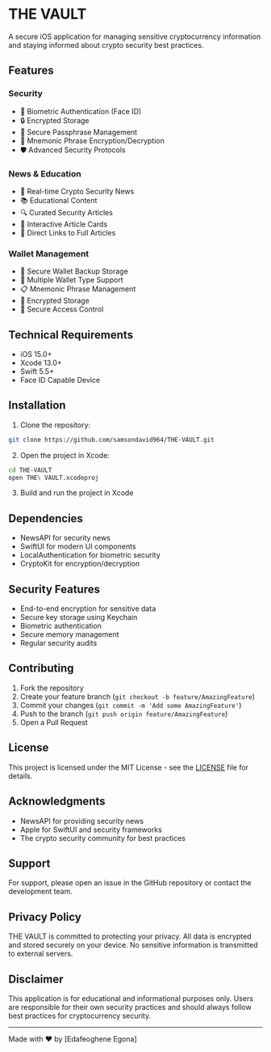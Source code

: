 # THE VAULT

A secure iOS application for managing sensitive cryptocurrency information and staying informed about crypto security best practices.

## Features

### Security
- 🔐 Biometric Authentication (Face ID)
- 🔒 Encrypted Storage
- 🔑 Secure Passphrase Management
- 📝 Mnemonic Phrase Encryption/Decryption
- 🛡️ Advanced Security Protocols

### News & Education
- 📰 Real-time Crypto Security News
- 📚 Educational Content
- 🔍 Curated Security Articles
- 📱 Interactive Article Cards
- 🔗 Direct Links to Full Articles

### Wallet Management
- 💼 Secure Wallet Backup Storage
- 🔄 Multiple Wallet Type Support
- 📋 Mnemonic Phrase Management
- 🔐 Encrypted Storage
- 🔑 Secure Access Control

## Technical Requirements

- iOS 15.0+
- Xcode 13.0+
- Swift 5.5+
- Face ID Capable Device

## Installation

1. Clone the repository:
```bash
git clone https://github.com/samsondavid964/THE-VAULT.git
```

2. Open the project in Xcode:
```bash
cd THE-VAULT
open THE\ VAULT.xcodeproj
```

3. Build and run the project in Xcode

## Dependencies

- NewsAPI for security news
- SwiftUI for modern UI components
- LocalAuthentication for biometric security
- CryptoKit for encryption/decryption

## Security Features

- End-to-end encryption for sensitive data
- Secure key storage using Keychain
- Biometric authentication
- Secure memory management
- Regular security audits

## Contributing

1. Fork the repository
2. Create your feature branch (`git checkout -b feature/AmazingFeature`)
3. Commit your changes (`git commit -m 'Add some AmazingFeature'`)
4. Push to the branch (`git push origin feature/AmazingFeature`)
5. Open a Pull Request

## License

This project is licensed under the MIT License - see the [LICENSE](LICENSE) file for details.

## Acknowledgments

- NewsAPI for providing security news
- Apple for SwiftUI and security frameworks
- The crypto security community for best practices

## Support

For support, please open an issue in the GitHub repository or contact the development team.

## Privacy Policy

THE VAULT is committed to protecting your privacy. All data is encrypted and stored securely on your device. No sensitive information is transmitted to external servers.

## Disclaimer

This application is for educational and informational purposes only. Users are responsible for their own security practices and should always follow best practices for cryptocurrency security.

---

Made with ❤️ by [Edafeoghene Egona]
